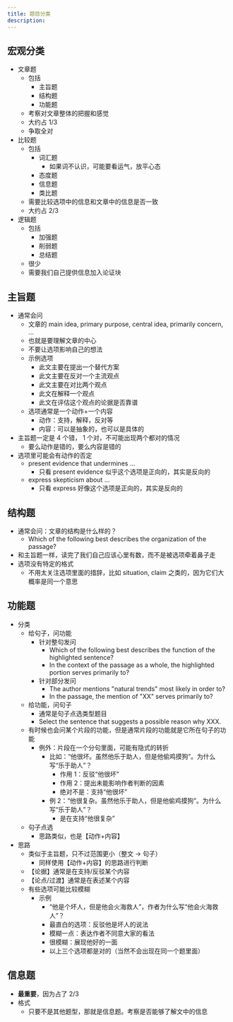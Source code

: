 ```yaml
---
title: 题目分类
description:
---
```


## 宏观分类

- 文章题
  - 包括
    - 主旨题
    - 结构题
    - 功能题
  - 考察对文章整体的把握和感觉
  - 大约占 1/3
  - 争取全对
- 比较题
  - 包括
    - 词汇题
      - 如果词不认识，可能要看运气，放平心态
    - 态度题
    - 信息题
    - 类比题
  - 需要比较选项中的信息和文章中的信息是否一致
  - 大约占 2/3
- 逻辑题
  - 包括
    - 加强题
    - 削弱题
    - 总结题
  - 很少
  - 需要我们自己提供信息加入论证块

## 主旨题

- 通常会问
  - 文章的 main idea, primary purpose, central idea, primarily concern, ...
  - 也就是要理解文章的中心
  - 不要让选项影响自己的想法
  - 示例选项
    - 此文主要在提出一个替代方案
    - 此文主要在反对一个主流观点
    - 此文主要在对比两个观点
    - 此文在解释一个观点
    - 此文在评估这个观点的论据是否靠谱
  - 选项通常是一个动作+一个内容
    - 动作：支持，解释，反对等
    - 内容：可以是抽象的，也可以是具体的
- 主旨题一定是 4 个错， 1 个对，不可能出现两个都对的情况
  - 要么动作是错的，要么内容是错的
- 选项里可能会有动作的否定
  - present evidence that undermines ...
    - 只看 present evidence 似乎这个选项是正向的，其实是反向的
  - express skepticism about ...
    - 只看 express 好像这个选项是正向的，其实是反向的

## 结构题

- 通常会问：文章的结构是什么样的？
  - Which of the following best describes the organization of the passage?
- 和主旨题一样，读完了我们自己应该心里有数，而不是被选项牵着鼻子走
- 选项没有特定的格式
  - 不用太关注选项里面的措辞，比如 situation, claim 之类的，因为它们大概率是同一个意思

## 功能题

- 分类
  - 给句子，问功能
    - 针对整句发问
      - Which of the following best describes the function of the highlighted sentence?
      - In the context of the passage as a whole, the highlighted portion serves primarily to?
    - 针对部分发问
      - The author mentions "natural trends" most likely in order to?
      - In the passage, the mention of "XX" serves primarily to?
  - 给功能，问句子
    - 通常是句子点选类型题目
    - Select the sentence that suggests a possible reason why XXX.
  - 有时候也会问某个片段的功能，但是通常片段的功能就是它所在句子的功能
    - 例外：片段在一个分句里面，可能有隐式的转折
      - 比如：“他很坏。虽然他乐于助人，但是他偷鸡摸狗”。为什么写“乐于助人”？
        - 作用 1：反驳“他很坏”
        - 作用 2：提出未能影响作者判断的因素
        - 绝对不是：支持“他很坏”
      - 例 2：“他很复杂。虽然他乐于助人，但是他偷鸡摸狗”。为什么写“乐于助人”？
        - 是在支持“他很复杂”
  - 句子点选
    - 思路类似，也是【动作+内容】
- 思路
  - 类似于主旨题，只不过范围更小（整文 -> 句子）
    - 同样使用【动作+内容】的思路进行判断
  - 【论据】通常是在支持/反驳某个内容
  - 【论点/过渡】通常是在表述某个内容
  - 有些选项可能比较模糊
    - 示例
      - “他是个坏人，但是他会火海救人”，作者为什么写“他会火海救人”？
      - 最直白的选项：反驳他是坏人的说法
      - 模糊一点：表达作者不同意大家的看法
      - 很模糊：展现他好的一面
      - 以上三个选项都是对的（当然不会出现在同一个题里面）

## 信息题

- **最重要**，因为占了 2/3
- 格式
  - 只要不是其他题型，那就是信息题。考察是否能够了解文中的信息
